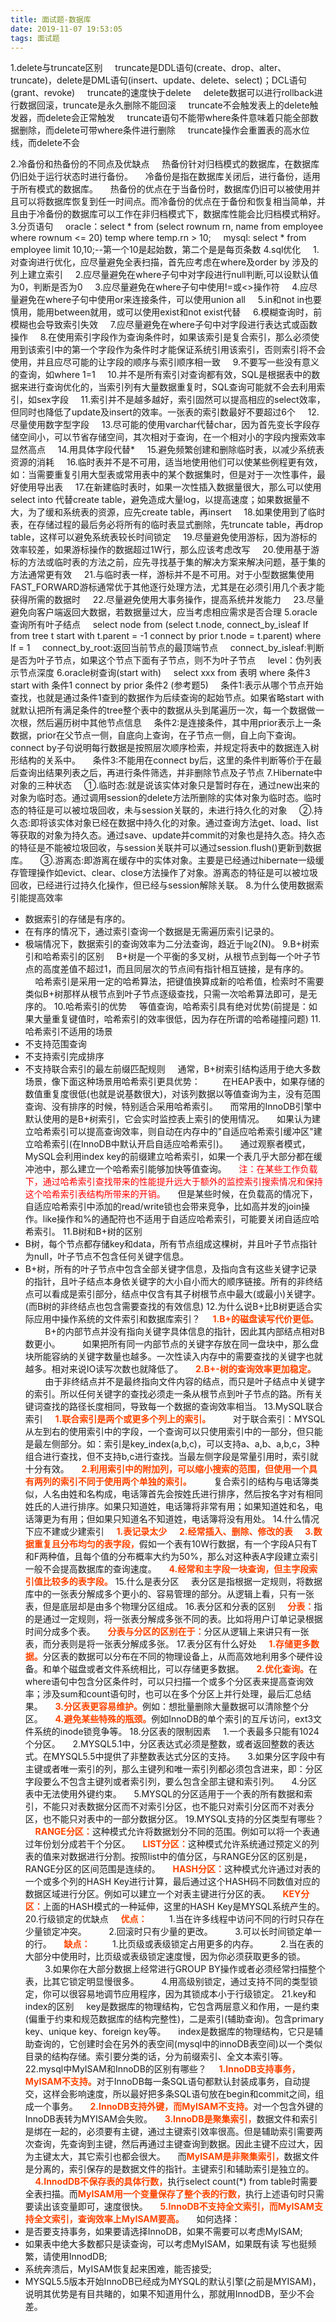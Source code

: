 ```yaml
---
title: 面试题-数据库
date: 2019-11-07 19:53:05
tags: 面试题
---
```

1.delete与truncate区别
&nbsp;&nbsp;&nbsp;&nbsp;truncate是DDL语句(create、drop、alter、truncate)，delete是DML语句(insert、update、delete、select)；DCL语句(grant、revoke)
&nbsp;&nbsp;&nbsp;&nbsp;truncate的速度快于delete
&nbsp;&nbsp;&nbsp;&nbsp;delete数据可以进行rollback进行数据回滚，truncate是永久删除不能回滚
&nbsp;&nbsp;&nbsp;&nbsp;truncate不会触发表上的delete触发器，而delete会正常触发
&nbsp;&nbsp;&nbsp;&nbsp;truncate语句不能带where条件意味着只能全部数据删除，而delete可带where条件进行删除
&nbsp;&nbsp;&nbsp;&nbsp;truncate操作会重置表的高水位线，而delete不会
<!-- more -->
2.冷备份和热备份的不同点及优缺点
&nbsp;&nbsp;&nbsp;&nbsp;热备份针对归档模式的数据库，在数据库仍旧处于运行状态时进行备份。
&nbsp;&nbsp;&nbsp;&nbsp;冷备份是指在数据库关闭后，进行备份，适用于所有模式的数据库。
&nbsp;&nbsp;&nbsp;&nbsp;热备份的优点在于当备份时，数据库仍旧可以被使用并且可以将数据库恢复到任一时间点。而冷备份的优点在于备份和恢复相当简单，并且由于冷备份的数据库可以工作在非归档模式下，数据库性能会比归档模式稍好。
3.分页语句
&nbsp;&nbsp;&nbsp;&nbsp;oracle：select \* from (select rownum rn, name from employee where rownum <= 20) temp where temp.rn > 10;
&nbsp;&nbsp;&nbsp;&nbsp;mysql: select \* from employee limit 10,10;\--第一个10是起始数，第二个是是每页条数
4.sql优化
&nbsp;&nbsp;&nbsp;&nbsp;1.对查询进行优化，应尽量避免全表扫描，首先应考虑在where及order by 涉及的列上建立索引
&nbsp;&nbsp;&nbsp;&nbsp;2.应尽量避免在where子句中对字段进行null判断,可以设默认值为0，判断是否为0
&nbsp;&nbsp;&nbsp;&nbsp;3.应尽量避免在where子句中使用!=或<>操作符
&nbsp;&nbsp;&nbsp;&nbsp;4.应尽量避免在where子句中使用or来连接条件，可以使用union all
&nbsp;&nbsp;&nbsp;&nbsp;5.in和not in也要慎用，能用between就用，或可以使用exist和not exist代替
&nbsp;&nbsp;&nbsp;&nbsp;6.模糊查询时，前模糊也会导致索引失效
&nbsp;&nbsp;&nbsp;&nbsp;7.应尽量避免在where子句中对字段进行表达式或函数操作
&nbsp;&nbsp;&nbsp;&nbsp;8.在使用索引字段作为查询条件时，如果该索引是复合索引，那么必须使用到该索引中的第一个字段作为条件时才能保证系统引用该索引，否则索引将不会使用，并且应尽可能的让字段的顺序与索引顺序相一致
&nbsp;&nbsp;&nbsp;&nbsp;9.不要写一些没有意义的查询，如where 1=1
&nbsp;&nbsp;&nbsp;&nbsp;10.并不是所有索引对查询都有效，SQL是根据表中的数据来进行查询优化的，当索引列有大量数据重复时，SQL查询可能就不会去利用索引，如sex字段
&nbsp;&nbsp;&nbsp;&nbsp;11.索引并不是越多越好，索引固然可以提高相应的select效率，但同时也降低了update及insert的效率。一张表的索引数最好不要超过6个
&nbsp;&nbsp;&nbsp;&nbsp;12.尽量使用数字型字段
&nbsp;&nbsp;&nbsp;&nbsp;13.尽可能的使用varchar代替char，因为首先变长字段存储空间小，可以节省存储空间，其次相对于查询，在一个相对小的字段内搜索效率显然高点
&nbsp;&nbsp;&nbsp;&nbsp;14.用具体字段代替*
&nbsp;&nbsp;&nbsp;&nbsp;15.避免频繁创建和删除临时表，以减少系统表资源的消耗
&nbsp;&nbsp;&nbsp;&nbsp;16.临时表并不是不可用，适当地使用他们可以使某些例程更有效，如：当需要重复引用大型表或常用表中的某个数据集时，但是对于一次性事件，最好使用导出表
&nbsp;&nbsp;&nbsp;&nbsp;17.在新建临时表时，如果一次性插入数据量很大，那么可以使用select into 代替create table，避免造成大量log，以提高速度；如果数据量不大，为了缓和系统表的资源，应先create table，再insert
&nbsp;&nbsp;&nbsp;&nbsp;18.如果使用到了临时表，在存储过程的最后务必将所有的临时表显式删除，先truncate table，再drop table，这样可以避免系统表较长时间锁定
&nbsp;&nbsp;&nbsp;&nbsp;19.尽量避免使用游标，因为游标的效率较差，如果游标操作的数据超过1W行，那么应该考虑改写
&nbsp;&nbsp;&nbsp;&nbsp;20.使用基于游标的方法或临时表的方法之前，应先寻找基于集的解决方案来解决问题，基于集的方法通常更有效
&nbsp;&nbsp;&nbsp;&nbsp;21.与临时表一样，游标并不是不可用。对于小型数据集使用FAST_FORWARD游标通常优于其他逐行处理方法，尤其是在必须引用几个表才能获得所需的数据时
&nbsp;&nbsp;&nbsp;&nbsp;22.尽量避免使用大事务操作，提高系统并发能力
&nbsp;&nbsp;&nbsp;&nbsp;23.尽量避免向客户端返回大数据，若数据量过大，应当考虑相应需求是否合理
5.oracle查询所有叶子结点
&nbsp;&nbsp;&nbsp;&nbsp;select node from (select t.node, connect_by_isleaf lf from tree t start with t.parent = -1 connect by prior t.node = t.parent) where lf = 1
&nbsp;&nbsp;&nbsp;&nbsp;connect_by_root:返回当前节点的最顶端节点
&nbsp;&nbsp;&nbsp;&nbsp;connect_by_isleaf:判断是否为叶子节点，如果这个节点下面有子节点，则不为叶子节点
&nbsp;&nbsp;&nbsp;&nbsp;level：伪列表示节点深度
6.oracle树查询(start with)
&nbsp;&nbsp;&nbsp;&nbsp;select xxx from 表明 where 条件3 start with 条件1 connect by prior 条件2 (参考题5)
&nbsp;&nbsp;&nbsp;&nbsp;条件1:表示从哪个节点开始查找，也就是通过条件1查到的数据作为后续查询的起始节点。如果省略start with就默认把所有满足条件的tree整个表中的数据从头到尾遍历一次，每一个数据做一次根，然后遍历树中其他节点信息
&nbsp;&nbsp;&nbsp;&nbsp;条件2:是连接条件，其中用prior表示上一条数据，prior在父节点一侧，自底向上查询，在子节点一侧，自上向下查询。connect by子句说明每行数据是按照层次顺序检索，并规定将表中的数据连入树形结构的关系中。
&nbsp;&nbsp;&nbsp;&nbsp;条件3:不能用在connect by后，这里的条件判断等价于在最后查询出结果列表之后，再进行条件筛选，并非删除节点及子节点
7.Hibernate中对象的三种状态
&nbsp;&nbsp;&nbsp;&nbsp;①.临时态:就是说该实体对象只是暂时存在，通过new出来的对象为临时态。通过调用session的delete方法所删除的实体对象为临时态。临时态的特征是可以被垃圾回收，未与session关联的，未进行持久化的对象
&nbsp;&nbsp;&nbsp;&nbsp;②.持久态:即将该实体对象已经在数据中持久化的对象。通过查询方法get、load、list等获取的对象为持久态。通过save、update并commit的对象也是持久态。持久态的特征是不能被垃圾回收，与session关联并可以通过session.flush()更新到数据库。
&nbsp;&nbsp;&nbsp;&nbsp;③.游离态:即游离在缓存中的实体对象。主要是已经通过hibernate一级缓存管理操作如evict、clear、close方法操作了对象。游离态的特征是可以被垃圾回收，已经进行过持久化操作，但已经与session解除关联。
8.为什么使用数据索引能提高效率
- 数据索引的存储是有序的。
- 在有序的情况下，通过索引查询一个数据是无需遍历索引记录的。
- 极端情况下，数据索引的查询效率为二分法查询，趋近于㏒2(N)。
9.B+树索引和哈希索引的区别
&nbsp;&nbsp;&nbsp;&nbsp;B+树是一个平衡的多叉树，从根节点到每一个叶子节点的高度差值不超过1，而且同层次的节点间有指针相互链接，是有序的。
&nbsp;&nbsp;&nbsp;&nbsp;哈希索引是采用一定的哈希算法，把键值换算成新的哈希值，检索时不需要类似B+树那样从根节点到叶子节点逐级查找，只需一次哈希算法即可，是无序的。
10.哈希索引的优势
&nbsp;&nbsp;&nbsp;&nbsp;等值查询，哈希索引具有绝对优势(前提是：如果大量重复键值时，哈希索引的效率很低，因为存在所谓的哈希碰撞问题)
11.哈希索引不适用的场景
- 不支持范围查询
- 不支持索引完成排序
- 不支持联合索引的最左前缀匹配规则
&nbsp;&nbsp;&nbsp;&nbsp;通常，B+树索引结构适用于绝大多数场景，像下面这种场景用哈希索引更具优势：
&nbsp;&nbsp;&nbsp;&nbsp;&nbsp;&nbsp;&nbsp;&nbsp;在HEAP表中，如果存储的数值重复度很低(也就是说基数很大)，对该列数据以等值查询为主，没有范围查询、没有排序的时候，特别适合采用哈希索引。
&nbsp;&nbsp;&nbsp;&nbsp;而常用的InnoDB引擎中默认使用的是B+树索引，它会实时监控表上索引的使用情况。
&nbsp;&nbsp;&nbsp;&nbsp;如果认为建立哈希索引可以提高查询效率，则自动在内存中的"自适应哈希索引缓冲区"建立哈希索引(在InnoDB中默认开启自适应哈希索引)。
&nbsp;&nbsp;&nbsp;&nbsp;通过观察者模式，MySQL会利用index key的前缀建立哈希索引，如果一个表几乎大部分都在缓冲池中，那么建立一个哈希索引能够加快等值查询。
&nbsp;&nbsp;&nbsp;&nbsp;<label style="color:red">注：在某些工作负载下，通过哈希索引查找带来的性能提升远大于额外的监控索引搜索情况和保持这个哈希索引表结构所带来的开销。</label>
&nbsp;&nbsp;&nbsp;&nbsp;但是某些时候，在负载高的情况下，自适应哈希索引中添加的read/write锁也会带来竞争，比如高并发的join操作。like操作和%的通配符也不适用于自适应哈希索引，可能要关闭自适应哈希索引。
11.B树和B+树的区别
- B树，每个节点都存储key和data，所有节点组成这棵树，并且叶子节点指针为null，叶子节点不包含任何关键字信息。
- B+树，所有的叶子节点中包含全部关键字信息，及指向含有这些关键字记录的指针，且叶子结点本身依关键字的大小自小而大的顺序链接。所有的非终结点可以看成是索引部分，结点中仅含有其子树根节点中最大(或最小)关键字。(而B树的非终结点也包含需要查找的有效信息)
12.为什么说B+比B树更适合实际应用中操作系统的文件索引和数据库索引？
&nbsp;&nbsp;&nbsp;&nbsp;<b style="color:orangered">1.B+的磁盘读写代价更低。</b>
&nbsp;&nbsp;&nbsp;&nbsp;&nbsp;&nbsp;&nbsp;&nbsp;B+的内部节点并没有指向关键字具体信息的指针，因此其内部结点相对B数更小。
&nbsp;&nbsp;&nbsp;&nbsp;&nbsp;&nbsp;&nbsp;&nbsp;如果把所有同一内部节点的关键字存放在同一盘块中，那么盘块所能容纳的关键字数量也越多。一次性读入内存中的需要查找的关键字也就越多。相对来说IO读写次数也就降低了。
&nbsp;&nbsp;&nbsp;&nbsp;<b style="color:orangered">2.B+-树的查询效率更加稳定。</b>
&nbsp;&nbsp;&nbsp;&nbsp;&nbsp;&nbsp;&nbsp;&nbsp;由于非终结点并不是最终指向文件内容的结点，而只是叶子结点中关键字的索引。所以任何关键字的查找必须走一条从根节点到叶子节点的路。所有关键词查找的路径长度相同，导致每一个数据的查询效率相当。
13.MySQL联合索引
&nbsp;&nbsp;&nbsp;&nbsp;<b style="color:orangered">1.联合索引是两个或更多个列上的索引。</b>
&nbsp;&nbsp;&nbsp;&nbsp;&nbsp;&nbsp;&nbsp;&nbsp;对于联合索引：MYSQL从左到右的使用索引中的字段，一个查询可以只使用索引中的一部分，但只能是最左侧部分。如：索引是key_index(a,b,c)，可以支持a、a,b、a,b,c，3种组合进行查找，但不支持b,c进行查找。当最左侧字段是常量引用时，索引就十分有效。
&nbsp;&nbsp;&nbsp;&nbsp;<b style="color:orangered">2.利用索引中的附加列，可以缩小搜索的范围，但使用一个具有两列的索引不同于使用两个单独的索引。</b>
&nbsp;&nbsp;&nbsp;&nbsp;&nbsp;&nbsp;&nbsp;&nbsp;复合索引的结构与电话簿类似，人名由姓和名构成，电话簿首先会按姓氏进行排序，然后按名字对有相同姓氏的人进行排序。如果只知道姓，电话簿将非常有用；如果知道姓和名，电话簿更为有用；但如果只知道名不知道姓，电话簿将没有用处。
14.什么情况下应不建或少建索引
&nbsp;&nbsp;&nbsp;&nbsp;<b style="color:orangered">1.表记录太少</b>
&nbsp;&nbsp;&nbsp;&nbsp;<b style="color:orangered">2.经常插入、删除、修改的表</b>
&nbsp;&nbsp;&nbsp;&nbsp;<b style="color:orangered">3.数据重复且分布均匀的表字段，</b>假如一个表有10W行数据，有一个字段A只有T和F两种值，且每个值的分布概率大约为50%，那么对这种表A字段建立索引一般不会提高数据库的查询速度。
&nbsp;&nbsp;&nbsp;&nbsp;<b style="color:orangered">4.经常和主字段一块查询，但主字段索引值比较多的表字段。</b>
15.什么是表分区
&nbsp;&nbsp;&nbsp;&nbsp;表分区是指根据一定规则，将数据库中的一张表分解成多个更小的、容易管理的部分。从逻辑上看，只有一张表，但是底层却是由多个物理分区组成。
16.表分区和分表的区别
&nbsp;&nbsp;&nbsp;&nbsp;<b style="color:orangered">分表：</b>指的是通过一定规则，将一张表分解成多张不同的表。比如将用户订单记录根据时间分成多个表。
&nbsp;&nbsp;&nbsp;&nbsp;<b style="color:orangered">分表与分区的区别在于：</b>分区从逻辑上来讲只有一张表，而分表则是将一张表分解成多张。
17.表分区有什么好处
&nbsp;&nbsp;&nbsp;&nbsp;<b style="color:orangered">1.存储更多数据。</b>分区表的数据可以分布在不同的物理设备上，从而高效地利用多个硬件设备。和单个磁盘或者文件系统相比，可以存储更多数据。
&nbsp;&nbsp;&nbsp;&nbsp;<b style="color:orangered">2.优化查询。</b>在where语句中包含分区条件时，可以只扫描一个或多个分区表来提高查询效率；涉及sum和count语句时，也可以在多个分区上并行处理，最后汇总结果。
&nbsp;&nbsp;&nbsp;&nbsp;<b style="color:orangered">3.分区表更容易维护。</b>例如：想批量删除大量数据可以清除整个分区。
&nbsp;&nbsp;&nbsp;&nbsp;<b style="color:orangered">4.避免某些特殊的瓶颈。</b>例如InnoDB的单个索引的互斥访问，ext3文件系统的inode锁竞争等。
18.分区表的限制因素
&nbsp;&nbsp;&nbsp;&nbsp;1.一个表最多只能有1024个分区。
&nbsp;&nbsp;&nbsp;&nbsp;2.MYSQL5.1中，分区表达式必须是整数，或者返回整数的表达式。在MYSQL5.5中提供了非整数表达式分区的支持。
&nbsp;&nbsp;&nbsp;&nbsp;3.如果分区字段中有主键或者唯一索引的列，那么主键列和唯一索引列都必须包含进来，即：分区字段要么不包含主键列或者索引列，要么包含全部主键和索引列。
&nbsp;&nbsp;&nbsp;&nbsp;4.分区表中无法使用外键约束。
&nbsp;&nbsp;&nbsp;&nbsp;5.MYSQL的分区适用于一个表的所有数据和索引，不能只对表数据分区而不对索引分区，也不能只对索引分区而不对表分区，也不能只对表中的一部分数据分区。
19.MYSQL支持的分区类型有哪些？
&nbsp;&nbsp;&nbsp;&nbsp;<b style="color:orangered">RANGE分区：</b>这种模式允许将数据划分不同的范围。例如可以将一个表通过年份划分成若干个分区。
&nbsp;&nbsp;&nbsp;&nbsp;<b style="color:orangered">LIST分区：</b>这种模式允许系统通过预定义的列表的值来对数据进行分割。按照list中的值分区，与RANGE分区的区别是，RANGE分区的区间范围是连续的。
&nbsp;&nbsp;&nbsp;&nbsp;<b style="color:orangered">HASH分区：</b>这种模式允许通过对表的一个或多个列的HASH Key进行计算，最后通过这个HASH码不同数值对应的数据区域进行分区。例如可以建立一个对表主键进行分区的表。
&nbsp;&nbsp;&nbsp;&nbsp;<b style="color:orangered">KEY分区：</b>上面的HASH模式的一种延伸，这里的HASH Key是MYSQL系统产生的。
20.行级锁定的优缺点
&nbsp;&nbsp;&nbsp;&nbsp;<b style="color:orangered">优点：</b>
&nbsp;&nbsp;&nbsp;&nbsp;&nbsp;&nbsp;&nbsp;&nbsp;1.当在许多线程中访问不同的行时只存在少量锁定冲突。
&nbsp;&nbsp;&nbsp;&nbsp;&nbsp;&nbsp;&nbsp;&nbsp;2.回滚时只有少量的更改。
&nbsp;&nbsp;&nbsp;&nbsp;&nbsp;&nbsp;&nbsp;&nbsp;3.可以长时间锁定单一的行。
&nbsp;&nbsp;&nbsp;&nbsp;<b style="color:orangered">缺点：</b>
&nbsp;&nbsp;&nbsp;&nbsp;&nbsp;&nbsp;&nbsp;&nbsp;1.比页级或表级锁定占用更多的内存。
&nbsp;&nbsp;&nbsp;&nbsp;&nbsp;&nbsp;&nbsp;&nbsp;2.当在表的大部分中使用时，比页级或表级锁定速度慢，因为你必须获取更多的锁。
&nbsp;&nbsp;&nbsp;&nbsp;&nbsp;&nbsp;&nbsp;&nbsp;3.如果你在大部分数据上经常进行GROUP BY操作或者必须经常扫描整个表，比其它锁定明显慢很多。
&nbsp;&nbsp;&nbsp;&nbsp;&nbsp;&nbsp;&nbsp;&nbsp;4.用高级别锁定，通过支持不同的类型锁定，你可以很容易地调节应用程序，因为其锁成本小于行级锁定。
21.key和index的区别
&nbsp;&nbsp;&nbsp;&nbsp;key是数据库的物理结构，它包含两层意义和作用，一是约束(偏重于约束和规范数据库的结构完整性)，二是索引(辅助查询)。包含primary key、unique key、foreign key等。
&nbsp;&nbsp;&nbsp;&nbsp;index是数据库的物理结构，它只是辅助查询的，它创建时会在另外的表空间(mysql中的innoDB表空间)以一个类似目录的结构存储。索引要分类的话，分为前缀索引、全文本索引等。
22.mysql中MyISAM和InnoDB的区别有哪些？
&nbsp;&nbsp;&nbsp;&nbsp;<b style="color:orangered">1.InnoDB支持事务，MyISAM不支持。</b>对于InnoDB每一条SQL语句都默认封装成事务，自动提交，这样会影响速度，所以最好把多条SQL语句放在begin和commit之间，组成一个事务。
&nbsp;&nbsp;&nbsp;&nbsp;<b style="color:orangered">2.InnoDB支持外键，而MyISAM不支持。</b>对一个包含外键的InnoDB表转为MYISAM会失败。
&nbsp;&nbsp;&nbsp;&nbsp;<b style="color:orangered">3.InnoDB是聚集索引，</b>数据文件和索引是绑在一起的，必须要有主键，通过主键索引效率很高。但是辅助索引需要两次查询，先查询到主键，然后再通过主键查询到数据。因此主键不应过大，因为主键太大，其它索引也都会很大。
&nbsp;&nbsp;&nbsp;&nbsp;而<b style="color:orangered">MyISAM是非聚集索引，</b>数据文件是分离的，索引保存的是数据文件的指针。主键索引和辅助索引是独立的。
&nbsp;&nbsp;&nbsp;&nbsp;<b style="color:orangered">4.InnodDB不保存表的具体行数，</b>执行select  count(*) from table时需要全表扫描。而<b style="color:orangered">MyISAM用一个变量保存了整个表的行数，</b>执行上述语句时只需要读出该变量即可，速度很快。
&nbsp;&nbsp;&nbsp;&nbsp;<b style="color:orangered">5.InnoDB不支持全文索引，而MyISAM支持全文索引，查询效率上MyISAM要高。</b>
&nbsp;&nbsp;&nbsp;&nbsp;如何选择：
- 是否要支持事务，如果要请选择InnoDB，如果不需要可以考虑MyISAM;
- 如果表中绝大多数都只是读查询，可以考虑MyISAM，如果既有读 写也挺频繁，请使用InnodDB;
- 系统奔溃后，MyISAM恢复起来困难，能否接受;
- MYSQL5.5版本开始InnoDB已经成为MYSQL的默认引擎(之前是MYISAM)，说明其优势是有目共睹的，如果不知道用什么，那就用InnodDB，至少不会差。